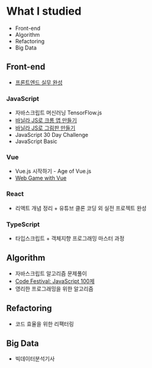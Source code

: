 # What I studied
- Front-end
- Algorithm
- Refactoring
- Big Data
## Front-end
- [프론트엔드 실무 완성](https://github.com/mirae611/TIL/tree/main/Front-end/Front-end%20Project)
### JavaScript
- 자바스크립트 머신러닝 TensorFlow.js
- [바닐라 JS로 크롬 앱 만들기](https://mirae611.github.io/TIL/Front-end/JavaScript/Create_a_Chrome_app_with_vanilla_JS/Final.html)
- [바닐라 JS로 그림판 만들기](https://mirae611.github.io/TIL/Front-end/JavaScript/Creating_Paint_with_Vanilla_JS/Creating_Paint.html)
- JavaScript 30 Day Challenge
- JavaScript Basic
### Vue
- Vue.js 시작하기 - Age of Vue.js
- [Web Game with Vue](https://mirae611.github.io/TIL/Front-end/Vue/Web-Game-with-Vue/)
### React
- 리액트 개념 정리 + 유튜브 클론 코딩 외 실전 프로젝트 완성
### TypeScript
- 타입스크립트 + 객체지향 프로그래밍 마스터 과정
## Algorithm
- 자바스크립트 알고리즘 문제풀이
- [Code Festival: JavaScript 100제](https://www.notion.so/infuture/STUDY-4e55922f04fb49168e891160f2bc5614#d9ce234e875f47b7816a68e40d3acb1b)
- 영리한 프로그래밍을 위한 알고리즘
## Refactoring
- 코드 효율을 위한 리팩터링
## Big Data
- 빅데이터분석기사
